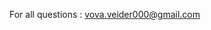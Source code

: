 For all questions : vova.veider000@gmail.com

<!---
VovaVeider/VovaVeider is a ✨ special ✨ repository because its `README.md` (this file) appears on your GitHub profile.
You can click the Preview link to take a look at your changes.
--->
